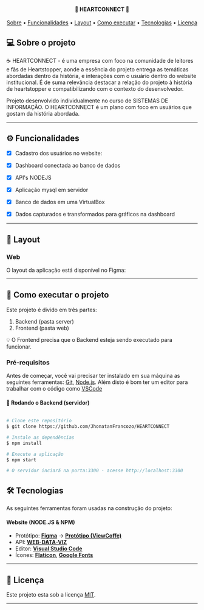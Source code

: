  
</p>


<h4 align="center"> 
	🍁 HEARTCONNECT 🍃
</h4>

<p align="center">
 <a href="#-sobre-o-projeto">Sobre</a> •
 <a href="#-funcionalidades">Funcionalidades</a> •
 <a href="#-layout">Layout</a> • 
 <a href="#-como-executar-o-projeto">Como executar</a> • 
 <a href="#-tecnologias">Tecnologias</a> • 
 <a href="#user-content--licença">Licença</a>
</p>


## 💻 Sobre o projeto

☕ HEARTCONNECT - é uma empresa com foco na comunidade de leitores e fãs de Heartstopper, aonde a essência do projeto entrega as temáticas abordadas dentro da história, e interações com o usuário dentro do website institucional. É de suma relevância destacar a relação do projeto à história de heartstopper e compatibilizando com o contexto do desenvolvedor.  

Projeto desenvolvido individualmente no curso de SISTEMAS DE INFORMAÇÃO. O HEARTCONNECT é um plano com foco em usuários que gostam da história abordada.

---

## ⚙️ Funcionalidades

- [x] Cadastro dos usuários no website:
- [x] Dashboard conectada ao banco de dados 
- [x] API's NODEJS
- [x] Aplicação mysql em servidor
- [x] Banco de dados em uma VirtualBox
- [x] Dados capturados e transformados para gráficos na dashboard


---

## 🎨 Layout


### Web

O layout da aplicação está disponível no Figma:

<a href="https://www.figma.com/design/5LZMnXUXSZALCBNhc6ZIj8/Untitled?node-id=454-14&t=qghbEvx7O9uy7TR6-1">
</a>

---

## 🚀 Como executar o projeto

Este projeto é divido em três partes:
1. Backend (pasta server) 
2. Frontend (pasta web)

💡 O Frontend precisa que o Backend esteja sendo executado para funcionar.

### Pré-requisitos

Antes de começar, você vai precisar ter instalado em sua máquina as seguintes ferramentas:
[Git](https://git-scm.com), [Node.js](https://nodejs.org/en/). 
Além disto é bom ter um editor para trabalhar com o código como [VSCode](https://code.visualstudio.com/)

#### 🎲 Rodando o Backend (servidor)

```bash

# Clone este repositório
$ git clone https://github.com/JhonatanFrancozo/HEARTCONNECT

# Instale as dependências
$ npm install

# Execute a aplicação
$ npm start

# O servidor inciará na porta:3300 - acesse http://localhost:3300 

```


## 🛠 Tecnologias

As seguintes ferramentas foram usadas na construção do projeto:

#### **Website**  (NODE.JS & NPM)


-   Protótipo:  **[Figma](https://www.figma.com/)**  →  **[Protótipo (ViewCoffe)](https://www.figma.com/design/5LZMnXUXSZALCBNhc6ZIj8/Untitled?node-id=454-14&t=qghbEvx7O9uy7TR6-1)**
-   API:  **[WEB-DATA-VIZ](https://github.com/BandTec/web-data-viz)**
-   Editor:  **[Visual Studio Code](https://code.visualstudio.com/)**
-   Ícones:  **[Flaticon](https://www.flaticon.com/br/)**,  **[Google Fonts](https://fonts.google.com/)**


---



## 📝 Licença

Este projeto esta sob a licença [MIT](./LICENSE).

---

